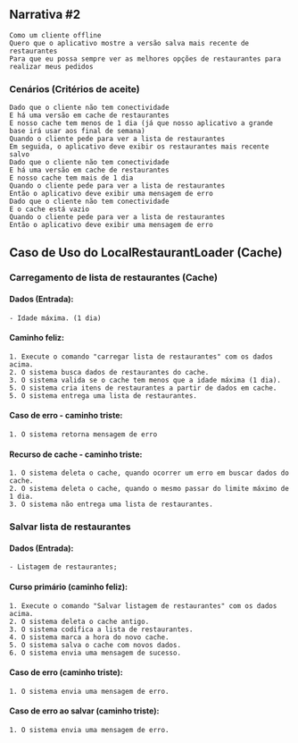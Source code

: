## Narrativa #2
    Como um cliente offline
    Quero que o aplicativo mostre a versão salva mais recente de restaurantes
    Para que eu possa sempre ver as melhores opções de restaurantes para realizar meus pedidos
### Cenários (Critérios de aceite)
    Dado que o cliente não tem conectividade
    E há uma versão em cache de restaurantes
    E nosso cache tem menos de 1 dia (já que nosso aplicativo a grande base irá usar aos final de semana)
    Quando o cliente pede para ver a lista de restaurantes
    Em seguida, o aplicativo deve exibir os restaurantes mais recente salvo
    Dado que o cliente não tem conectividade
    E há uma versão em cache de restaurantes
    E nosso cache tem mais de 1 dia
    Quando o cliente pede para ver a lista de restaurantes
    Então o aplicativo deve exibir uma mensagem de erro
    Dado que o cliente não tem conectividade
    E o cache está vazio
    Quando o cliente pede para ver a lista de restaurantes
    Então o aplicativo deve exibir uma mensagem de erro

## Caso de Uso do LocalRestaurantLoader (Cache)
### Carregamento de lista de restaurantes (Cache)
#### Dados (Entrada):
    - Idade máxima. (1 dia)
#### Caminho feliz:
    1. Execute o comando "carregar lista de restaurantes" com os dados acima.
    2. O sistema busca dados de restaurantes do cache.
    3. O sistema valida se o cache tem menos que a idade máxima (1 dia).
    5. O sistema cria itens de restaurantes a partir de dados em cache.
    5. O sistema entrega uma lista de restaurantes.
#### Caso de erro - caminho triste:
    1. O sistema retorna mensagem de erro
#### Recurso de cache - caminho triste:
    1. O sistema deleta o cache, quando ocorrer um erro em buscar dados do cache.
    2. O sistema deleta o cache, quando o mesmo passar do limite máximo de 1 dia.
    3. O sistema não entrega uma lista de restaurantes.

### Salvar lista de restaurantes
#### Dados (Entrada):
    - Listagem de restaurantes;

#### Curso primário (caminho feliz):
    1. Execute o comando "Salvar listagem de restaurantes" com os dados acima.
    2. O sistema deleta o cache antigo.
    3. O sistema codifica a lista de restaurantes.
    4. O sistema marca a hora do novo cache.
    5. O sistema salva o cache com novos dados.
    6. O sistema envia uma mensagem de sucesso.
#### Caso de erro (caminho triste):
    1. O sistema envia uma mensagem de erro.

#### Caso de erro ao salvar (caminho triste):
    1. O sistema envia uma mensagem de erro.
